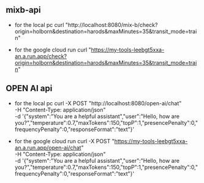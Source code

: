 

## mixb-api
- for the local pc
  curl "http://localhost:8080/mix-b/check?origin=holborn&destination=harods&maxMinutes=35&transit_mode=train"

- for the google cloud run
  curl "https://my-tools-leebgt5xxa-an.a.run.app/check?origin=holborn&destination=harods&maxMinutes=35&transit_mode=train"

## OPEN AI api

- for the local pc
     curl -X POST "http://localhost:8080/open-ai/chat" \
     -H "Content-Type: application/json" \
     -d '{"system":"You are a helpful assistant","user":"Hello, how are you?","temperature":0.7,"maxTokens":150,"topP":1,"presencePenalty":0,"frequencyPenalty":0,"responseFormat":"text"}'

- for the google cloud run
    curl -X POST "https://my-tools-leebgt5xxa-an.a.run.app/open-ai/chat" \
     -H "Content-Type: application/json" \
     -d '{"system":"You are a helpful assistant","user":"Hello, how are you?","temperature":0.7,"maxTokens":150,"topP":1,"presencePenalty":0,"frequencyPenalty":0,"responseFormat":"text"}'
